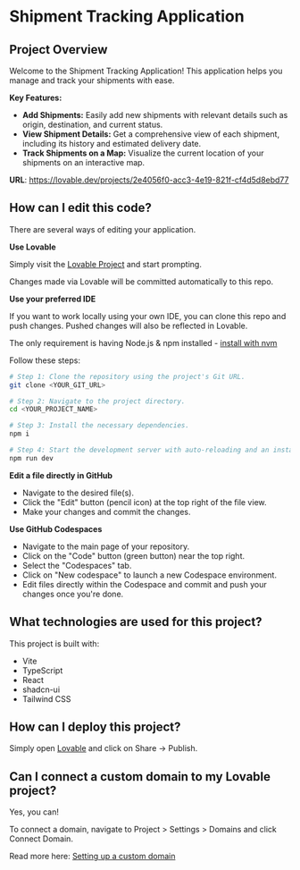 # Shipment Tracking Application

## Project Overview

Welcome to the Shipment Tracking Application! This application helps you manage and track your shipments with ease.

**Key Features:**
*   **Add Shipments:** Easily add new shipments with relevant details such as origin, destination, and current status.
*   **View Shipment Details:** Get a comprehensive view of each shipment, including its history and estimated delivery date.
*   **Track Shipments on a Map:** Visualize the current location of your shipments on an interactive map.

**URL**: https://lovable.dev/projects/2e4056f0-acc3-4e19-821f-cf4d5d8ebd77

## How can I edit this code?

There are several ways of editing your application.

**Use Lovable**

Simply visit the [Lovable Project](https://lovable.dev/projects/2e4056f0-acc3-4e19-821f-cf4d5d8ebd77) and start prompting.

Changes made via Lovable will be committed automatically to this repo.

**Use your preferred IDE**

If you want to work locally using your own IDE, you can clone this repo and push changes. Pushed changes will also be reflected in Lovable.

The only requirement is having Node.js & npm installed - [install with nvm](https://github.com/nvm-sh/nvm#installing-and-updating)

Follow these steps:

```sh
# Step 1: Clone the repository using the project's Git URL.
git clone <YOUR_GIT_URL>

# Step 2: Navigate to the project directory.
cd <YOUR_PROJECT_NAME>

# Step 3: Install the necessary dependencies.
npm i

# Step 4: Start the development server with auto-reloading and an instant preview.
npm run dev
```

**Edit a file directly in GitHub**

- Navigate to the desired file(s).
- Click the "Edit" button (pencil icon) at the top right of the file view.
- Make your changes and commit the changes.

**Use GitHub Codespaces**

- Navigate to the main page of your repository.
- Click on the "Code" button (green button) near the top right.
- Select the "Codespaces" tab.
- Click on "New codespace" to launch a new Codespace environment.
- Edit files directly within the Codespace and commit and push your changes once you're done.

## What technologies are used for this project?

This project is built with:

- Vite
- TypeScript
- React
- shadcn-ui
- Tailwind CSS

## How can I deploy this project?

Simply open [Lovable](https://lovable.dev/projects/2e4056f0-acc3-4e19-821f-cf4d5d8ebd77) and click on Share -> Publish.

## Can I connect a custom domain to my Lovable project?

Yes, you can!

To connect a domain, navigate to Project > Settings > Domains and click Connect Domain.

Read more here: [Setting up a custom domain](https://docs.lovable.dev/tips-tricks/custom-domain#step-by-step-guide)
